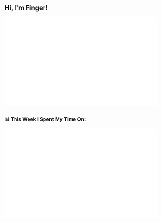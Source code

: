 <h2> Hi, I'm Finger!</h2>

<img align="right" src="https://raw.githubusercontent.com/spianmo/github-stats/master/generated/overview.svg#gh-light-mode-only">

<!-- <img align="right" height="160em" src="https://github-readme-stats-eight-theta.vercel.app/api/top-langs/?username=spianmo&layout=compact&langs_count=8&theme=algolia"/>	 -->
	
```go
package main

type Me struct {
	Name   string
	Job    string
	Code   string
	Skills string
}

func main() {
	me := &Me{
		Name:   "Finger",
		Job:    "Client-side Engineer",
		Code:   "Java, Kotlin, C#, Rust and C++ and Others",
		Skills: "Android, Security, Cross-platform client, NLP, CV, ASR ^o^",
	}
	_ = me
}
```


<h3>📊 This Week I Spent My Time On:</h3>
<img align='right' src="https://raw.githubusercontent.com/spianmo/github-stats/master/generated/languages.svg#gh-light-mode-only">

<!--START_SECTION:waka-->

```txt
SQL                1 hr 16 mins    ████████▓░░░░░░░░░░░░░░░░   34.58 %
Dart               41 mins         ████▓░░░░░░░░░░░░░░░░░░░░   18.70 %
Jupyter            38 mins         ████▒░░░░░░░░░░░░░░░░░░░░   17.46 %
TypeScript         17 mins         ██░░░░░░░░░░░░░░░░░░░░░░░   08.15 %
JSON               11 mins         █▒░░░░░░░░░░░░░░░░░░░░░░░   05.32 %
```

<!--END_SECTION:waka-->
